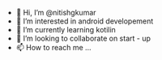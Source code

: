 - 👋 Hi, I’m @nitishgkumar
- 👀 I’m interested in android developement 
- 🌱 I’m currently learning kotilin 
- 💞️ I’m looking to collaborate on start - up
- 📫 How to reach me ...

<!---
nitishgkumar/nitishgkumar is a ✨ special ✨ repository because its `README.md` (this file) appears on your GitHub profile.
You can click the Preview link to take a look at your changes.
--->
